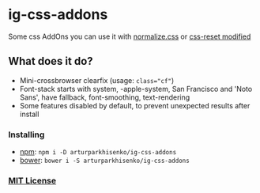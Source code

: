 # ig-css-addons
Some css AddOns you can use it with [normalize.css](https://github.com/necolas/normalize.css) or [css-reset modified](https://github.com/arturparkhisenko/css-reset)

## What does it do?
- Mini-crossbrowser clearfix (usage: `class="cf"`)
- Font-stack starts with system, -apple-system, San Francisco and 'Noto Sans', have fallback, font-smoothing, text-rendering
- Some features disabled by default, to prevent unexpected results after install

### Installing
- [npm](https://www.npmjs.com/): `npm i -D arturparkhisenko/ig-css-addons`
- [bower](http://bower.io): `bower i -S arturparkhisenko/ig-css-addons`

### [MIT License](LICENSE.md)
